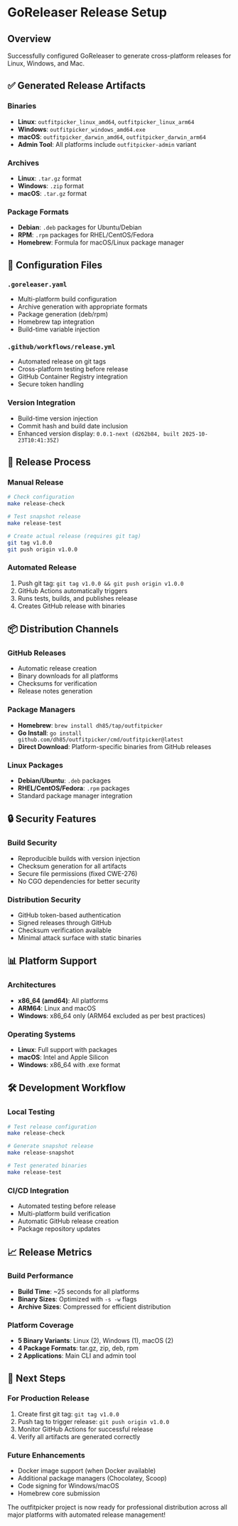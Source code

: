 # GoReleaser Release Setup

## Overview
Successfully configured GoReleaser to generate cross-platform releases for Linux, Windows, and Mac.

## ✅ Generated Release Artifacts

### Binaries
- **Linux**: `outfitpicker_linux_amd64`, `outfitpicker_linux_arm64`
- **Windows**: `outfitpicker_windows_amd64.exe`
- **macOS**: `outfitpicker_darwin_amd64`, `outfitpicker_darwin_arm64`
- **Admin Tool**: All platforms include `outfitpicker-admin` variant

### Archives
- **Linux**: `.tar.gz` format
- **Windows**: `.zip` format  
- **macOS**: `.tar.gz` format

### Package Formats
- **Debian**: `.deb` packages for Ubuntu/Debian
- **RPM**: `.rpm` packages for RHEL/CentOS/Fedora
- **Homebrew**: Formula for macOS/Linux package manager

## 🔧 Configuration Files

### `.goreleaser.yaml`
- Multi-platform build configuration
- Archive generation with appropriate formats
- Package generation (deb/rpm)
- Homebrew tap integration
- Build-time variable injection

### `.github/workflows/release.yml`
- Automated release on git tags
- Cross-platform testing before release
- GitHub Container Registry integration
- Secure token handling

### Version Integration
- Build-time version injection
- Commit hash and build date inclusion
- Enhanced version display: `0.0.1-next (d262b84, built 2025-10-23T10:41:35Z)`

## 🚀 Release Process

### Manual Release
```bash
# Check configuration
make release-check

# Test snapshot release
make release-test

# Create actual release (requires git tag)
git tag v1.0.0
git push origin v1.0.0
```

### Automated Release
1. Push git tag: `git tag v1.0.0 && git push origin v1.0.0`
2. GitHub Actions automatically triggers
3. Runs tests, builds, and publishes release
4. Creates GitHub release with binaries

## 📦 Distribution Channels

### GitHub Releases
- Automatic release creation
- Binary downloads for all platforms
- Checksums for verification
- Release notes generation

### Package Managers
- **Homebrew**: `brew install dh85/tap/outfitpicker`
- **Go Install**: `go install github.com/dh85/outfitpicker/cmd/outfitpicker@latest`
- **Direct Download**: Platform-specific binaries from GitHub releases

### Linux Packages
- **Debian/Ubuntu**: `.deb` packages
- **RHEL/CentOS/Fedora**: `.rpm` packages
- Standard package manager integration

## 🔒 Security Features

### Build Security
- Reproducible builds with version injection
- Checksum generation for all artifacts
- Secure file permissions (fixed CWE-276)
- No CGO dependencies for better security

### Distribution Security
- GitHub token-based authentication
- Signed releases through GitHub
- Checksum verification available
- Minimal attack surface with static binaries

## 📊 Platform Support

### Architectures
- **x86_64 (amd64)**: All platforms
- **ARM64**: Linux and macOS
- **Windows**: x86_64 only (ARM64 excluded as per best practices)

### Operating Systems
- **Linux**: Full support with packages
- **macOS**: Intel and Apple Silicon
- **Windows**: x86_64 with .exe format

## 🛠️ Development Workflow

### Local Testing
```bash
# Test release configuration
make release-check

# Generate snapshot release
make release-snapshot

# Test generated binaries
make release-test
```

### CI/CD Integration
- Automated testing before release
- Multi-platform build verification
- Automatic GitHub release creation
- Package repository updates

## 📈 Release Metrics

### Build Performance
- **Build Time**: ~25 seconds for all platforms
- **Binary Sizes**: Optimized with `-s -w` flags
- **Archive Sizes**: Compressed for efficient distribution

### Platform Coverage
- **5 Binary Variants**: Linux (2), Windows (1), macOS (2)
- **4 Package Formats**: tar.gz, zip, deb, rpm
- **2 Applications**: Main CLI and admin tool

## 🎯 Next Steps

### For Production Release
1. Create first git tag: `git tag v1.0.0`
2. Push tag to trigger release: `git push origin v1.0.0`
3. Monitor GitHub Actions for successful release
4. Verify all artifacts are generated correctly

### Future Enhancements
- Docker image support (when Docker available)
- Additional package managers (Chocolatey, Scoop)
- Code signing for Windows/macOS
- Homebrew core submission

The outfitpicker project is now ready for professional distribution across all major platforms with automated release management!